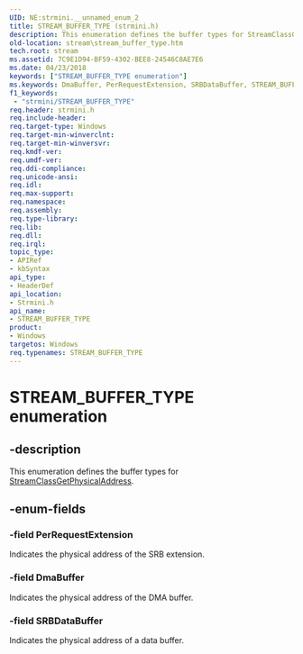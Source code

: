 ```yaml
---
UID: NE:strmini.__unnamed_enum_2
title: STREAM_BUFFER_TYPE (strmini.h)
description: This enumeration defines the buffer types for StreamClassGetPhysicalAddress.
old-location: stream\stream_buffer_type.htm
tech.root: stream
ms.assetid: 7C9E1D94-BF59-4302-BEE8-24546C8AE7E6
ms.date: 04/23/2018
keywords: ["STREAM_BUFFER_TYPE enumeration"]
ms.keywords: DmaBuffer, PerRequestExtension, SRBDataBuffer, STREAM_BUFFER_TYPE, STREAM_BUFFER_TYPE enumeration [Streaming Media Devices], stream.stream_buffer_type, strmini/DmaBuffer, strmini/PerRequestExtension, strmini/SRBDataBuffer, strmini/STREAM_BUFFER_TYPE
f1_keywords:
 - "strmini/STREAM_BUFFER_TYPE"
req.header: strmini.h
req.include-header: 
req.target-type: Windows
req.target-min-winverclnt: 
req.target-min-winversvr: 
req.kmdf-ver: 
req.umdf-ver: 
req.ddi-compliance: 
req.unicode-ansi: 
req.idl: 
req.max-support: 
req.namespace: 
req.assembly: 
req.type-library: 
req.lib: 
req.dll: 
req.irql: 
topic_type:
- APIRef
- kbSyntax
api_type:
- HeaderDef
api_location:
- Strmini.h
api_name:
- STREAM_BUFFER_TYPE
product:
- Windows
targetos: Windows
req.typenames: STREAM_BUFFER_TYPE
---
```


# STREAM_BUFFER_TYPE enumeration


## -description


This enumeration defines the buffer types for <a href="https://docs.microsoft.com/dotnet/core/rid-catalog">StreamClassGetPhysicalAddress</a>.


## -enum-fields




### -field PerRequestExtension

Indicates the physical address of the SRB extension.


### -field DmaBuffer

Indicates the physical address of the DMA buffer.


### -field SRBDataBuffer

Indicates the physical address of a data buffer.

